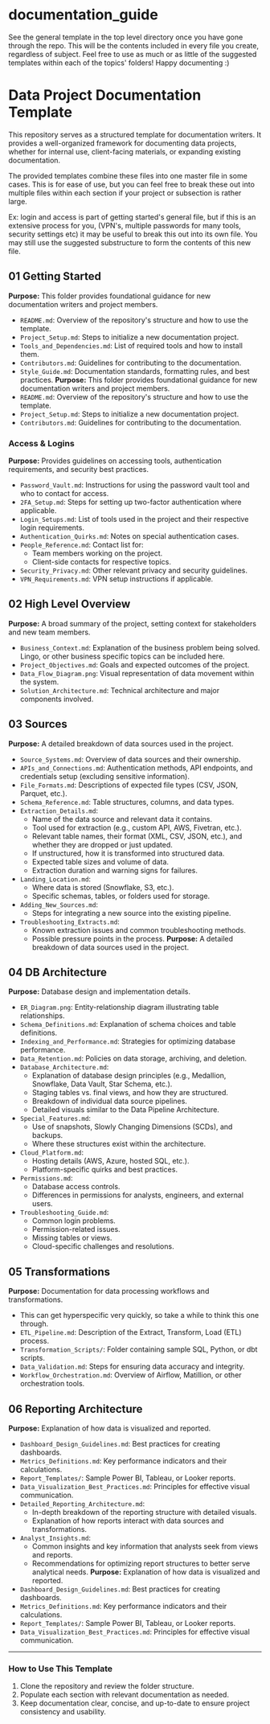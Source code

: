# documentation_guide

See the general template in the top level directory once you have gone through the repo. This will be the contents included in every file you create, regardless of subject. Feel free to use as much or as little of the suggested templates within each of the topics' folders! Happy documenting :) 


# Data Project Documentation Template

This repository serves as a structured template for documentation writers. It provides a well-organized framework for documenting data projects, whether for internal use, client-facing materials, or expanding existing documentation.

The provided templates combine these files into one master file in some cases. This is for ease of use, but you can feel free to break these out into multiple files within each section if your project or subsection is rather large.

Ex: login and access is part of getting started's general file, but if this is an extensive process for you, (VPN's, multiple passwords for many tools, security settings etc) it may be useful to break this out into its own file. You may still use the suggested substructure to form the contents of this new file. 

## 01 Getting Started
**Purpose:** This folder provides foundational guidance for new documentation writers and project members.
- `README.md`: Overview of the repository's structure and how to use the template.
- `Project_Setup.md`: Steps to initialize a new documentation project.
- `Tools_and_Dependencies.md`: List of required tools and how to install them.
- `Contributors.md`: Guidelines for contributing to the documentation.
- `Style_Guide.md`: Documentation standards, formatting rules, and best practices.
**Purpose:** This folder provides foundational guidance for new documentation writers and project members.
- `README.md`: Overview of the repository's structure and how to use the template.
- `Project_Setup.md`: Steps to initialize a new documentation project.
- `Contributors.md`: Guidelines for contributing to the documentation.
  
### Access & Logins
**Purpose:** Provides guidelines on accessing tools, authentication requirements, and security best practices.
- `Password_Vault.md`: Instructions for using the password vault tool and who to contact for access.
- `2FA_Setup.md`: Steps for setting up two-factor authentication where applicable.
- `Login_Setups.md`: List of tools used in the project and their respective login requirements.
- `Authentication_Quirks.md`: Notes on special authentication cases.
- `People_Reference.md`: Contact list for:
  - Team members working on the project.
  - Client-side contacts for respective topics.
- `Security_Privacy.md`: Other relevant privacy and security guidelines.
- `VPN_Requirements.md`: VPN setup instructions if applicable.


## 02 High Level Overview
**Purpose:** A broad summary of the project, setting context for stakeholders and new team members.
- `Business_Context.md`: Explanation of the business problem being solved. Lingo, or other business specific topics can be included here. 
- `Project_Objectives.md`: Goals and expected outcomes of the project.
- `Data_Flow_Diagram.png`: Visual representation of data movement within the system.
- `Solution_Architecture.md`: Technical architecture and major components involved.

## 03 Sources
**Purpose:** A detailed breakdown of data sources used in the project.

- `Source_Systems.md`: Overview of data sources and their ownership.
- `APIs_and_Connections.md`: Authentication methods, API endpoints, and credentials setup (excluding sensitive information).
- `File_Formats.md`: Descriptions of expected file types (CSV, JSON, Parquet, etc.).
- `Schema_Reference.md`: Table structures, columns, and data types.
- `Extraction_Details.md`: 
  - Name of the data source and relevant data it contains.
  - Tool used for extraction (e.g., custom API, AWS, Fivetran, etc.).
  - Relevant table names, their format (XML, CSV, JSON, etc.), and whether they are dropped or just updated.
  - If unstructured, how it is transformed into structured data.
  - Expected table sizes and volume of data.
  - Extraction duration and warning signs for failures.
- `Landing_Location.md`: 
  - Where data is stored (Snowflake, S3, etc.).
  - Specific schemas, tables, or folders used for storage.
- `Adding_New_Sources.md`: 
  - Steps for integrating a new source into the existing pipeline.
- `Troubleshooting_Extracts.md`: 
  - Known extraction issues and common troubleshooting methods.
  - Possible pressure points in the process.
**Purpose:** A detailed breakdown of data sources used in the project.

## 04 DB Architecture
**Purpose:** Database design and implementation details.
- `ER_Diagram.png`: Entity-relationship diagram illustrating table relationships.
- `Schema_Definitions.md`: Explanation of schema choices and table definitions.
- `Indexing_and_Performance.md`: Strategies for optimizing database performance.
- `Data_Retention.md`: Policies on data storage, archiving, and deletion.
- `Database_Architecture.md`:
  - Explanation of database design principles (e.g., Medallion, Snowflake, Data Vault, Star Schema, etc.).
  - Staging tables vs. final views, and how they are structured.
  - Breakdown of individual data source pipelines.
  - Detailed visuals similar to the Data Pipeline Architecture.
- `Special_Features.md`:
  - Use of snapshots, Slowly Changing Dimensions (SCDs), and backups.
  - Where these structures exist within the architecture.
- `Cloud_Platform.md`:
  - Hosting details (AWS, Azure, hosted SQL, etc.).
  - Platform-specific quirks and best practices.
- `Permissions.md`:
  - Database access controls.
  - Differences in permissions for analysts, engineers, and external users.
- `Troubleshooting_Guide.md`:
  - Common login problems.
  - Permission-related issues.
  - Missing tables or views.
  - Cloud-specific challenges and resolutions.


## 05 Transformations
**Purpose:** Documentation for data processing workflows and transformations.
- This can get hyperspecific very quickly, so take a while to think this one through. 
- `ETL_Pipeline.md`: Description of the Extract, Transform, Load (ETL) process.
- `Transformation_Scripts/`: Folder containing sample SQL, Python, or dbt scripts.
- `Data_Validation.md`: Steps for ensuring data accuracy and integrity.
- `Workflow_Orchestration.md`: Overview of Airflow, Matillion, or other orchestration tools.

## 06 Reporting Architecture
**Purpose:** Explanation of how data is visualized and reported.
- `Dashboard_Design_Guidelines.md`: Best practices for creating dashboards.
- `Metrics_Definitions.md`: Key performance indicators and their calculations.
- `Report_Templates/`: Sample Power BI, Tableau, or Looker reports.
- `Data_Visualization_Best_Practices.md`: Principles for effective visual communication.
- `Detailed_Reporting_Architecture.md`:
  - In-depth breakdown of the reporting structure with detailed visuals.
  - Explanation of how reports interact with data sources and transformations.
- `Analyst_Insights.md`:
  - Common insights and key information that analysts seek from views and reports.
  - Recommendations for optimizing report structures to better serve analytical needs.
**Purpose:** Explanation of how data is visualized and reported.
- `Dashboard_Design_Guidelines.md`: Best practices for creating dashboards.
- `Metrics_Definitions.md`: Key performance indicators and their calculations.
- `Report_Templates/`: Sample Power BI, Tableau, or Looker reports.
- `Data_Visualization_Best_Practices.md`: Principles for effective visual communication.
---

### How to Use This Template
1. Clone the repository and review the folder structure.
2. Populate each section with relevant documentation as needed.
3. Keep documentation clear, concise, and up-to-date to ensure project consistency and usability.

